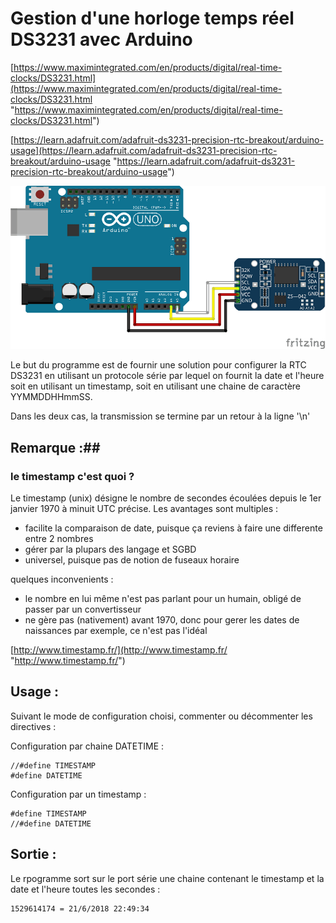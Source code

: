 # Gestion d'une horloge temps réel DS3231 avec Arduino #

[https://www.maximintegrated.com/en/products/digital/real-time-clocks/DS3231.html](https://www.maximintegrated.com/en/products/digital/real-time-clocks/DS3231.html "https://www.maximintegrated.com/en/products/digital/real-time-clocks/DS3231.html")

[https://learn.adafruit.com/adafruit-ds3231-precision-rtc-breakout/arduino-usage](https://learn.adafruit.com/adafruit-ds3231-precision-rtc-breakout/arduino-usage "https://learn.adafruit.com/adafruit-ds3231-precision-rtc-breakout/arduino-usage")


![Cablage](fritzing-RTC.png)


Le but du programme est de fournir une solution pour configurer la RTC DS3231 en utilisant un protocole série par lequel on fournit la date et l'heure soit en utilisant un timestamp, soit en utilisant une chaine de caractère YYMMDDHHmmSS.

Dans les deux cas, la transmission se termine par un retour à la ligne '\n'


## Remarque  :##

### le timestamp c'est quoi ? ###
Le timestamp (unix) désigne le nombre de secondes écoulées depuis le 1er janvier 1970 à minuit UTC précise. Les avantages sont multiples :

- facilite la comparaison de date, puisque ça reviens à faire une differente entre 2 nombres
- gérer par la plupars des langage et SGBD
- universel, puisque pas de notion de fuseaux horaire

quelques inconvenients :

- le nombre en lui même n'est pas parlant pour un humain, obligé de passer par un convertisseur
- ne gère pas (nativement) avant 1970, donc pour gerer les dates de naissances par exemple, ce n'est pas l'idéal

[http://www.timestamp.fr/](http://www.timestamp.fr/ "http://www.timestamp.fr/")


## Usage : ##

Suivant le mode de configuration choisi, commenter ou décommenter les directives :

Configuration par chaine DATETIME : 

    //#define TIMESTAMP
    #define DATETIME

Configuration par un timestamp : 

    #define TIMESTAMP
    //#define DATETIME

## Sortie :  ##
Le rpogramme sort sur le port série une chaine contenant le timestamp et la date et l'heure toutes les secondes :

    1529614174 = 21/6/2018 22:49:34